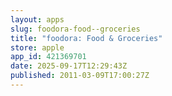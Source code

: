 ```yaml
---
layout: apps
slug: foodora-food--groceries
title: "foodora: Food & Groceries"
store: apple
app_id: 421369701
date: 2025-09-17T12:29:43Z
published: 2011-03-09T17:00:27Z
---
```

